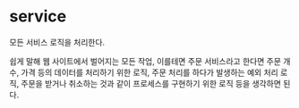 <h1>service</h1>
<p>
모든 서비스 로직을 처리한다.

쉽게 말해 웹 사이트에서 벌어지는 모든 작업, 
이를테면 주문 서비스라고 한다면 주문 개수, 가격 등의 데이터를 처리하기 위한 
로직, 주문 처리를 하다가 발생하는 예외 처리 로직, 주문을 받거나 취소하는 것과
같이 프로세스를 구현하기 위한 로직 등을 생각하면 된다.
</p>